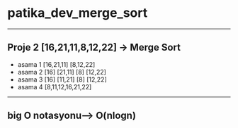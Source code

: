 # patika_dev_merge_sort

-------

## Proje 2 [16,21,11,8,12,22] -> Merge Sort

* asama 1 [16,21,11]  [8,12,22]
* asama 2 [16] [21,11] [8] [12,22]
* asama 3 [16] [11,21] [8] [12,22]
* asama 4 [8,11,12,16,21,22]
-------
## big O notasyonu--> O(nlogn)
